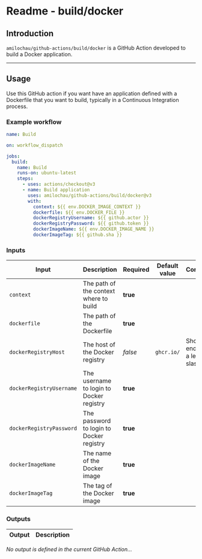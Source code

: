 # Readme - build/docker

## Introduction

`amilochau/github-actions/build/docker` is a GitHub Action developed to build a Docker application.

---

## Usage

Use this GitHub action if you want have an application defined with a Dockerfile that you want to build, typically in a Continuous Integration process.

### Example workflow

```yaml
name: Build

on: workflow_dispatch

jobs:
  build:
    name: Build
    runs-on: ubuntu-latest
    steps:
      - uses: actions/checkout@v3
      - name: Build application
        uses: amilochau/github-actions/build/docker@v3
        with:
          context: ${{ env.DOCKER_IMAGE_CONTEXT }}
          dockerfile: ${{ env.DOCKER_FILE }}
          dockerRegistryUsername: ${{ github.actor }}
          dockerRegistryPassword: ${{ github.token }}
          dockerImageName: ${{ env.DOCKER_IMAGE_NAME }}
          dockerImageTag: ${{ github.sha }}
```

### Inputs

| Input | Description | Required | Default value | Comment |
| ----- | ----------- | -------- | ------------- | ------- |
| `context` | The path of the context where to build | **true** |
| `dockerfile` | The path of the Dockerfile | **true** |
| `dockerRegistryHost` | The host of the Docker registry |*false* | `ghcr.io/` | Should end with a leading slash |
| `dockerRegistryUsername` |The username to login to Docker registry | **true** |
| `dockerRegistryPassword` | The password to login to Docker registry | **true** |
| `dockerImageName` | The name of the Docker image | **true** | 
| `dockerImageTag` | The tag of the Docker image | **true** | 

### Outputs

| Output | Description |
| ------ | ----------- |

*No output is defined in the current GitHub Action...*
